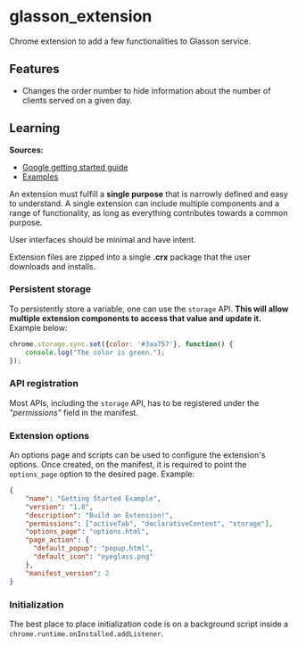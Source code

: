 # glasson_extension

Chrome extension to add a few functionalities to Glasson service.

## Features

- Changes the order number to hide information about the number of clients served on a given day.

## Learning

**Sources:**
- [Google getting started guide](https://developer.chrome.com/extensions)
- [Examples](https://github.com/orbitbot/chrome-extensions-examples)

An extension must fulfill a **single purpose** that is narrowly defined and easy to understand. A single extension can include multiple components and a range of functionality, as long as everything contributes towards a common purpose. 

User interfaces should be minimal and have intent.

Extension files are zipped into a single **.crx** package that the user downloads and installs.

### Persistent storage

To persistently store a variable, one can use the `storage` API. **This will allow multiple extension components to access that value and update it.** Example below:

```javascript
chrome.storage.sync.set({color: '#3aa757'}, function() {
    console.log("The color is green.");
});
```

### API registration

Most APIs, including the `storage` API, has to be registered under the *"permissions"* field in the manifest.

### Extension options

An options page and scripts can be used to configure the extension's options. Once created, on the manifest, it is required to point the `options_page` option to the desired page. Example:

```json
{
    "name": "Getting Started Example",
    "version": "1.0",
    "description": "Build an Extension!",
    "permissions": ["activeTab", "declarativeContent", "storage"],
    "options_page": "options.html",
    "page_action": {
      "default_popup": "popup.html",
      "default_icon": "eyeglass.png"
    },
    "manifest_version": 2
}
```

### Initialization

The best place to place initialization code is on a background script inside a `chrome.runtime.onInstalled.addListener`.
